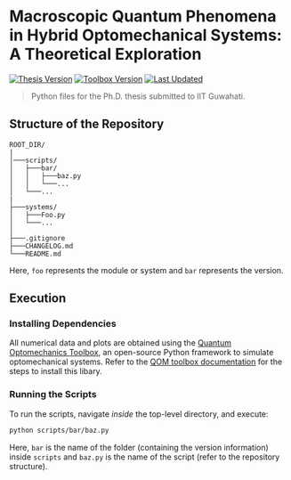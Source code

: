 # Macroscopic Quantum Phenomena in Hybrid Optomechanical Systems: A Theoretical Exploration

[![Thesis Version](https://img.shields.io/badge/thesis-1.0-red?style=for-the-badge)](#)
[![Toolbox Version](https://img.shields.io/badge/qom-v1.0.1-red?style=for-the-badge)](https://sampreet.github.io/qom-docs/v1.0.1)
[![Last Updated](https://img.shields.io/github/last-commit/sampreet/doctoral-iitg-thesis-python?style=for-the-badge)](https://github.com/sampreet/doctoral-iitg-thesis-python/blob/master/CHANGELOG.md)

> Python files for the Ph.D. thesis submitted to IIT Guwahati.

## Structure of the Repository

```
ROOT_DIR/
|
│───scripts/
│   ├───bar/
│   │   ├───baz.py
│   │   └───...
│   └───...
|
├───systems/
│   ├───Foo.py
│   └───...
│
├───.gitignore
├───CHANGELOG.md
└───README.md
```

Here, `foo` represents the module or system and `bar` represents the version.

## Execution

### Installing Dependencies

All numerical data and plots are obtained using the [Quantum Optomechanics Toolbox](https://github.com/sampreet/qom), an open-source Python framework to simulate optomechanical systems.
Refer to the [QOM toolbox documentation](https://sampreet.github.io/qom-docs/v1.0.1) for the steps to install this libary.

### Running the Scripts

To run the scripts, navigate *inside* the top-level directory, and execute:

```bash
python scripts/bar/baz.py
```

Here, `bar` is the name of the folder (containing the version information) inside `scripts` and `baz.py` is the name of the script (refer to the repository structure).